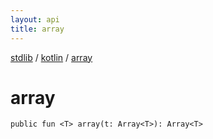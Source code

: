 ```yaml
---
layout: api
title: array
---
```

[stdlib](../index.html) / [kotlin](index.html) / [array](array.html)

# array

```
public fun <T> array(t: Array<T>): Array<T>
```
